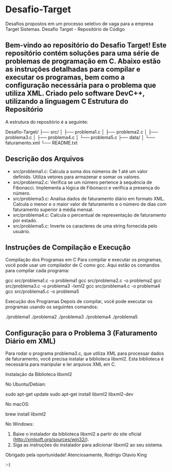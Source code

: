 # Desafio-Target
Desafios propostos em um processo seletivo de vaga para a empresa Target Sistemas.
Desafio Target - Repositório de Código

Bem-vindo ao repositório do Desafio Target! Este repositório contém soluções para uma série de problemas de programação em C. Abaixo estão as instruções detalhadas para compilar e executar os programas, bem como a configuração necessária para o problema que utiliza XML.
Criado pelo software DevC++, utilizando a linguagem C
Estrutura do Repositório
------------------------

A estrutura do repositório é a seguinte:

Desafio-Target/
├── src/
│   ├── problema1.c
│   ├── problema2.c
│   ├── problema3.c
│   ├── problema4.c
│   └── problema5.c
├── data/
│   └── faturamento.xml
└── README.txt

Descrição dos Arquivos
----------------------

- src/problema1.c: Calcula a soma dos números de 1 até um valor definido. Utiliza vetores para armazenar e somar os valores.
- src/problema2.c: Verifica se um número pertence à sequência de Fibonacci. Implementa a lógica de Fibonacci e verifica a presença do número.
- src/problema3.c: Analisa dados de faturamento diário em formato XML. Calcula o menor e o maior valor de faturamento e o número de dias com faturamento superior à média mensal.
- src/problema4.c: Calcula o percentual de representação de faturamento por estado.
- src/problema5.c: Inverte os caracteres de uma string fornecida pelo usuário.

Instruções de Compilação e Execução
-----------------------------------

Compilação dos Programas em C
Para compilar e executar os programas, você pode usar um compilador de C como gcc. Aqui estão os comandos para compilar cada programa:

gcc src/problema1.c -o problema1
gcc src/problema2.c -o problema2
gcc src/problema3.c -o problema3 -lxml2
gcc src/problema4.c -o problema4
gcc src/problema5.c -o problema5

Execução dos Programas
Depois de compilar, você pode executar os programas usando os seguintes comandos:

./problema1
./problema2
./problema3
./problema4
./problema5

Configuração para o Problema 3 (Faturamento Diário em XML)
---------------------------------------------------------

Para rodar o programa problema3.c, que utiliza XML para processar dados de faturamento, você precisa instalar a biblioteca libxml2. Esta biblioteca é necessária para manipular e ler arquivos XML em C.

Instalação da Biblioteca libxml2

No Ubuntu/Debian:

sudo apt-get update
sudo apt-get install libxml2 libxml2-dev

No macOS:

brew install libxml2

No Windows:

1. Baixe o instalador da biblioteca libxml2 a partir do site oficial (http://xmlsoft.org/sources/win32/).
2. Siga as instruções do instalador para adicionar libxml2 ao seu sistema.


Obrigado pela oportunidade!
Atenciosamente,
Rodrigo Otavio King

:-)

